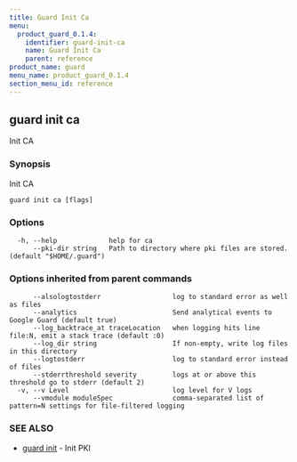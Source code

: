 ```yaml
---
title: Guard Init Ca
menu:
  product_guard_0.1.4:
    identifier: guard-init-ca
    name: Guard Init Ca
    parent: reference
product_name: guard
menu_name: product_guard_0.1.4
section_menu_id: reference
---
```

## guard init ca

Init CA

### Synopsis

Init CA

```
guard init ca [flags]
```

### Options

```
  -h, --help             help for ca
      --pki-dir string   Path to directory where pki files are stored. (default "$HOME/.guard")
```

### Options inherited from parent commands

```
      --alsologtostderr                  log to standard error as well as files
      --analytics                        Send analytical events to Google Guard (default true)
      --log_backtrace_at traceLocation   when logging hits line file:N, emit a stack trace (default :0)
      --log_dir string                   If non-empty, write log files in this directory
      --logtostderr                      log to standard error instead of files
      --stderrthreshold severity         logs at or above this threshold go to stderr (default 2)
  -v, --v Level                          log level for V logs
      --vmodule moduleSpec               comma-separated list of pattern=N settings for file-filtered logging
```

### SEE ALSO

* [guard init](/products/guard/0.1.4/reference/guard_init)	 - Init PKI

